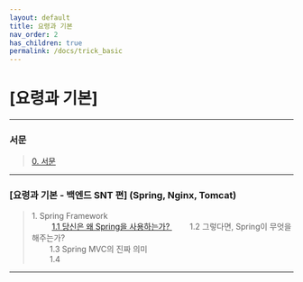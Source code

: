 ```yaml
---
layout: default
title: 요령과 기본
nav_order: 2
has_children: true
permalink: /docs/trick_basic
---
```


# [요령과 기본]

---
### 서문
> [0. 서문](https://taes-k.github.io/docs/trick_basic/0_intro/)

--- 

### [요령과 기본 - 백엔드 SNT 편]  (Spring, Nginx, Tomcat)  

> 1\. Spring Framework  
> &nbsp;&nbsp;&nbsp;&nbsp;&nbsp;&nbsp;&nbsp;&nbsp; [1.1 당신은 왜 Spring을 사용하는가?  ](https://taes-k.github.io/docs/trick_basic/1_why_spring/)
> &nbsp;&nbsp;&nbsp;&nbsp;&nbsp;&nbsp;&nbsp;&nbsp;1.2 그렇다면, Spring이 무엇을 해주는가?  
> &nbsp;&nbsp;&nbsp;&nbsp;&nbsp;&nbsp;&nbsp;&nbsp;1.3 Spring MVC의 진짜 의미  
> &nbsp;&nbsp;&nbsp;&nbsp;&nbsp;&nbsp;&nbsp;&nbsp;1.4   

---

